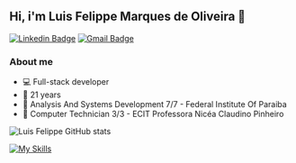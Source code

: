 ## Hi, i'm Luis Felippe Marques de Oliveira 👋

[![Linkedin Badge](https://img.shields.io/badge/LinkedIn-0A66C2.svg?style=for-the-badge&logo=LinkedIn&logoColor=white)](https://www.linkedin.com/in/luis-felipe-67b033210/)
[![Gmail Badge](https://img.shields.io/badge/Gmail-EA4335.svg?style=for-the-badge&logo=Gmail&logoColor=white)](mailto:luis.felippe@academico.ifpb.edu.br)

### About me

- :computer: Full-stack developer
- :bust_in_silhouette: 21 years
- :school: Analysis And Systems Development 7/7 - Federal Institute Of Paraiba
- :school: Computer Technician 3/3 - ECIT Professora Nicéa Claudino Pinheiro

![Luis Felippe GitHub stats](https://github-readme-stats.vercel.app/api?username=luisffelipe&show_icons=true&theme=radical)


[![My Skills](https://skillicons.dev/icons?i=html,css,javascript,typescript,nodejs,react,git&theme=light)](https://skillicons.dev)
